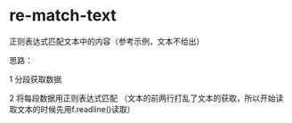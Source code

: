 # re-match-text
正则表达式匹配文本中的内容（参考示例，文本不给出）

思路：

1 分段获取数据

2 将每段数据用正则表达式匹配
（文本的前两行打乱了文本的获取，所以开始读取文本的时候先用f.readline()读取）
